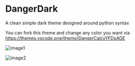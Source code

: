 # DangerDark

A clean simple dark theme designed around python syntax

You can fork this theme and change any color you want via
https://themes.vscode.one/theme/DangerCat/uYFDsAGE

![image1](https://i.imgur.com/dTcGxJ8.png)

![image2](https://i.imgur.com/JvnInru.png)
